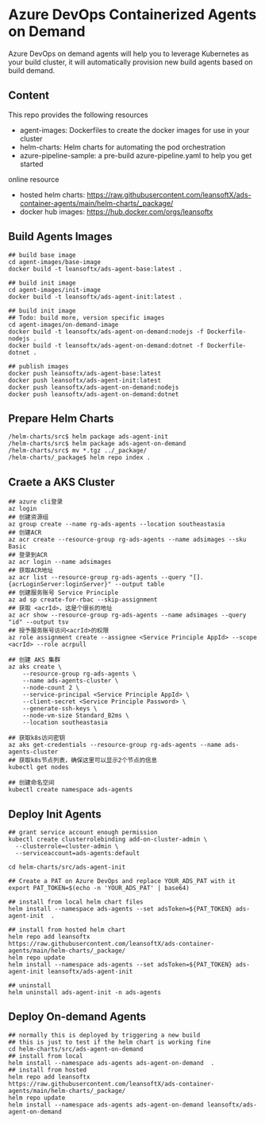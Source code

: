 # Azure DevOps Containerized Agents on Demand

Azure DevOps on demand agents will help you to leverage Kubernetes as your build cluster, it will automatically provision new build agents based on build demand.

## Content

This repo provides the following resources
- agent-images: Dockerfiles to create the docker images for use in your cluster
- helm-charts: Helm charts for automating the pod orchestration
- azure-pipeline-sample: a pre-build azure-pipeline.yaml to help you get started

online resource
- hosted helm charts: https://raw.githubusercontent.com/leansoftX/ads-container-agents/main/helm-charts/_package/
- docker hub images: https://hub.docker.com/orgs/leansoftx

## Build Agents Images

```shell
## build base image
cd agent-images/base-image
docker build -t leansoftx/ads-agent-base:latest .

## build init image
cd agent-images/init-image
docker build -t leansoftx/ads-agent-init:latest .

## build init image
## Todo: build more, version specific images
cd agent-images/on-demand-image
docker build -t leansoftx/ads-agent-on-demand:nodejs -f Dockerfile-nodejs .
docker build -t leansoftx/ads-agent-on-demand:dotnet -f Dockerfile-dotnet .

## publish images
docker push leansoftx/ads-agent-base:latest
docker push leansoftx/ads-agent-init:latest
docker push leansoftx/ads-agent-on-demand:nodejs
docker push leansoftx/ads-agent-on-demand:dotnet
```

## Prepare Helm Charts

```shell
/helm-charts/src$ helm package ads-agent-init
/helm-charts/src$ helm package ads-agent-on-demand
/helm-charts/src$ mv *.tgz ../_package/
/helm-charts/_package$ helm repo index .
```

## Craete a AKS Cluster

```shell
## azure cli登录
az login
## 创建资源组
az group create --name rg-ads-agents --location southeastasia
## 创建ACR
az acr create --resource-group rg-ads-agents --name adsimages --sku Basic
## 登录到ACR
az acr login --name adsimages
## 获取ACR地址
az acr list --resource-group rg-ads-agents --query "[].{acrLoginServer:loginServer}" --output table
## 创建服务账号 Service Principle
az ad sp create-for-rbac --skip-assignment
## 获取 <acrId>，这是个很长的地址
az acr show --resource-group rg-ads-agents --name adsimages --query "id" --output tsv
## 授予服务账号访问<acrId>的权限
az role assignment create --assignee <Service Principle AppId> --scope <acrId> --role acrpull

## 创建 AKS 集群
az aks create \
    --resource-group rg-ads-agents \
    --name ads-agents-cluster \
    --node-count 2 \
    --service-principal <Service Principle AppId> \
    --client-secret <Service Principle Password> \
    --generate-ssh-keys \
    --node-vm-size Standard_B2ms \
    --location southeastasia

## 获取k8s访问密钥
az aks get-credentials --resource-group rg-ads-agents --name ads-agents-cluster
## 获取k8s节点列表，确保这里可以显示2个节点的信息
kubectl get nodes

## 创建命名空间
kubectl create namespace ads-agents
```

## Deploy Init Agents

```shell
## grant service account enough permission
kubectl create clusterrolebinding add-on-cluster-admin \
  --clusterrole=cluster-admin \
  --serviceaccount=ads-agents:default

cd helm-charts/src/ads-agent-init

## Create a PAT on Azure DevOps and replace YOUR_ADS_PAT with it
export PAT_TOKEN=$(echo -n 'YOUR_ADS_PAT' | base64)

## install from local helm chart files
helm install --namespace ads-agents --set adsToken=${PAT_TOKEN} ads-agent-init  .

## install from hosted helm chart
helm repo add leansoftx https://raw.githubusercontent.com/leansoftX/ads-container-agents/main/helm-charts/_package/
helm repo update
helm install --namespace ads-agents --set adsToken=${PAT_TOKEN} ads-agent-init leansoftx/ads-agent-init 

## uninstall
helm uninstall ads-agent-init -n ads-agents

```

## Deploy On-demand Agents

```shell
## normally this is deployed by triggering a new build
## this is just to test if the helm chart is working fine 
cd helm-charts/src/ads-agent-on-demand
## install from local
helm install --namespace ads-agents ads-agent-on-demand  .
## install from hosted
helm repo add leansoftx https://raw.githubusercontent.com/leansoftX/ads-container-agents/main/helm-charts/_package/
helm repo update
helm install --namespace ads-agents ads-agent-on-demand leansoftx/ads-agent-on-demand
```